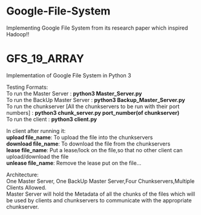 # Google-File-System
Implementing Google File System from its research paper which inspired Hadoop!!


# GFS_19_ARRAY

Implementation of Google File System in Python 3


Testing Formats:<br>
To run the Master Server : <b>python3 Master_Server.py</b><br>
To run the BackUp Master Server : <b>python3 Backup_Master_Server.py</b><br>
To run the chunkserver [All the chunkservers to be run with their port numbers] : <b>python3 chunk_server.py port_number(of chunkserver)</b><br>
To run the client : <b>python3 client.py</b><br>

In client after running it:<br>
<b>upload file_name</b>: To upload the file into the chunkservers<br>
<b>download file_name</b>: To download the file from the chunkservers<br>
<b>lease file_name</b>: Put a lease/lock on the file,so that no other client can upload/download the file<br>
<b>unlease file_name</b>: Remove the lease put on the file...<br>





Architecture:<br>
One Master Server, One BackUp Master Server,Four Chunkservers,Multiple Clients Allowed.<br>
Master Server will hold the Metadata of all the chunks of the files which will be used by clients and chunkservers to communicate with the appropriate chunkserver.<br>



